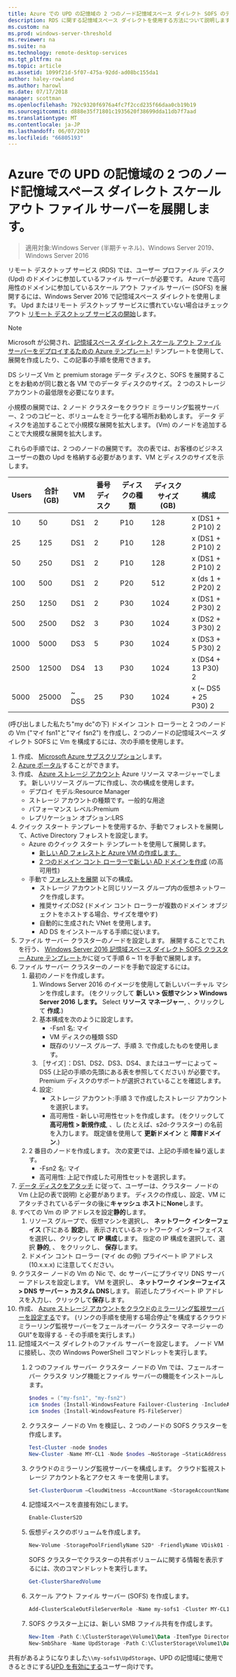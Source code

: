 ```yaml
---
title: Azure での UPD の記憶域の 2 つのノード記憶域スペース ダイレクト SOFS のデプロイします。
description: RDS に関する記憶域スペース ダイレクトを使用する方法について説明します
ms.custom: na
ms.prod: windows-server-threshold
ms.reviewer: na
ms.suite: na
ms.technology: remote-desktop-services
ms.tgt_pltfrm: na
ms.topic: article
ms.assetid: 1099f21d-5f07-475a-92dd-ad08bc155da1
author: haley-rowland
ms.author: harowl
ms.date: 07/17/2018
manager: scottman
ms.openlocfilehash: 792c9320f6976a4fc7f2ccd235f66daa0cb19b19
ms.sourcegitcommit: d888e35f71801c1935620f38699dda11db7f7aad
ms.translationtype: MT
ms.contentlocale: ja-JP
ms.lasthandoff: 06/07/2019
ms.locfileid: "66805193"
---
```

# <a name="deploy-a-two-node-storage-spaces-direct-scale-out-file-server-for-upd-storage-in-azure"></a>Azure での UPD の記憶域の 2 つのノード記憶域スペース ダイレクト スケール アウト ファイル サーバーを展開します。

>適用対象:Windows Server (半期チャネル)、Windows Server 2019、Windows Server 2016

リモート デスクトップ サービス (RDS) では、ユーザー プロファイル ディスク (Upd) のドメインに参加しているファイル サーバーが必要です。 Azure で高可用性のドメインに参加しているスケール アウト ファイル サーバー (SOFS) を展開するには、Windows Server 2016 で記憶域スペース ダイレクトを使用します。 Upd またはリモート デスクトップ サービスに慣れていない場合はチェック アウト [リモート デスクトップ サービスの開始](welcome-to-rds.md)します。

> [!NOTE] 
> Microsoft が公開され、[記憶域スペース ダイレクト スケール アウト ファイル サーバーをデプロイするための Azure テンプレート](https://azure.microsoft.com/documentation/templates/301-storage-spaces-direct/)! テンプレートを使用して、展開を作成したり、この記事の手順を使用できます。 

DS シリーズ Vm と premium storage データ ディスクと、SOFS を展開することをお勧めが同じ数と各 VM でのデータ ディスクのサイズ。 2 つのストレージ アカウントの最低限を必要になります。 

小規模の展開では、2 ノード クラスターをクラウド ミラーリング監視サーバー、2 つのコピーと、ボリュームをミラー化する場所お勧めします。 データ ディスクを追加することで小規模な展開を拡大します。 (Vm) のノードを追加することで大規模な展開を拡大します。 

これらの手順では、2 つのノードの展開です。 次の表では、お客様のビジネス ユーザーの数の Upd を格納する必要があります、VM とディスクのサイズを示します。 

| Users | 合計 (GB) | VM | 番号ディスク | ディスクの種類 | ディスク サイズ (GB) | 構成   |
|-------|------------|----|---------|-----------|----------------|-----------------|
| 10    | 50         | DS1 | 2       | P10       | 128            | x (DS1 + 2 P10) 2  |
| 25    | 125        | DS1 | 2       | P10       | 128            | x (DS1 + 2 P10) 2  |
| 50    | 250        | DS1 | 2       | P10       | 128            | x (DS1 + 2 P10) 2  |
| 100   | 500        | DS1 | 2       | P20       | 512            | x (ds 1 + 2 P20) 2  |
| 250   | 1250       | DS1 | 2       | P30       | 1024           | x (DS1 + 2 P30) 2  |
| 500   | 2500       | DS2 | 3       | P30       | 1024           | x (DS2 + 3 P30) 2  |
| 1000  | 5000       | DS3 | 5       | P30       | 1024           | x (DS3 + 5 P30) 2  |
| 2500  | 12500      | DS4 | 13      | P30       | 1024           | x (DS4 + 13 P30) 2 |
| 5000  | 25000      | ~ DS5 | 25      | P30       | 1024           | x (~ DS5 + 25 P30) 2 | 

(呼び出しました私たち"my dc"の下) ドメイン コント ローラーと 2 つのノードの Vm ("マイ fsn1"と"マイ fsn2") を作成し、2 つのノードの記憶域スペース ダイレクト SOFS に Vm を構成するには、次の手順を使用します。

1. 作成、 [Microsoft Azure サブスクリプション](https://azure.microsoft.com)します。
2. [Azure ポータル](https://ms.portal.azure.com)することができます。
3. 作成、 [Azure ストレージ アカウント](https://azure.microsoft.com/documentation/articles/storage-create-storage-account/#create-a-storage-account) Azure リソース マネージャーでします。 新しいリソース グループに作成し、次の構成を使用します。
   - デプロイ モデル:Resource Manager
   - ストレージ アカウントの種類です。一般的な用途
   - パフォーマンス レベル:Premium
   - レプリケーション オプション:LRS
4. クイック スタート テンプレートを使用するか、手動でフォレストを展開して、Active Directory フォレストを設定します。 
   - Azure のクイック スタート テンプレートを使用して展開します。
      - [新しい AD フォレストと Azure VM の作成します。](https://azure.microsoft.com/documentation/templates/active-directory-new-domain/)
      - [2 つのドメイン コント ローラーで新しい AD ドメインを作成](https://azure.microsoft.com/documentation/templates/active-directory-new-domain-ha-2-dc/) (の高可用性)
   - 手動で [フォレストを展開](https://azure.microsoft.com/documentation/articles/active-directory-new-forest-virtual-machine/) 以下の構成。
      - ストレージ アカウントと同じリソース グループ内の仮想ネットワークを作成します。
      - 推奨サイズ:DS2 (ドメイン コント ローラーが複数のドメイン オブジェクトをホストする場合、サイズを増やす)
      - 自動的に生成された VNet を使用します。
      - AD DS をインストールする手順に従います。
5. ファイル サーバー クラスターのノードを設定します。 展開することでこれを行う、 [Windows Server 2016 記憶域スペース ダイレクト SOFS クラスター Azure テンプレート](https://azure.microsoft.com/resources/templates/301-storage-spaces-direct/)かに従って手順 6 ~ 11 を手動で展開します。
6. ファイル サーバー クラスターのノードを手動で設定するには。
   1. 最初のノードを作成します。 
      1. Windows Server 2016 のイメージを使用して新しいバーチャル マシンを作成します。 (をクリックして **新しい > 仮想マシン > Windows Server 2016 します。** Select **リソース マネージャー**, 、クリックして **作成**.)
      2. 基本構成を次のように設定します。
         - -Fsn1 名: マイ
         - VM ディスクの種類 SSD
         - 既存のリソース グループ、手順 3. で作成したものを使用します。 
      3. ［サイズ］：DS1、DS2、DS3、DS4、またはユーザーによって ~ DS5 (上記の手順の先頭にある表を参照してください) が必要です。 Premium ディスクのサポートが選択されていることを確認します。
      4. 設定: 
         - ストレージ アカウント:手順 3 で作成したストレージ アカウントを選択します。
         - 高可用性 - 新しい可用性セットを作成します。 (をクリックして **高可用性 > 新規作成**, 、し (たとえば、s2d-クラスター) の名前を入力します。 既定値を使用して **更新ドメイン** と **障害ドメイン**.)
   2. 2 番目のノードを作成します。 次の変更では、上記の手順を繰り返します。
      - -Fsn2 名: マイ
      - 高可用性: 上記で作成した可用性セットを選択します。  
7. [データ ディスクをアタッチ](https://azure.microsoft.com/documentation/articles/virtual-machines-windows-attach-disk-portal/) に従って、ユーザーは、クラスター ノードの Vm (上記の表で説明) と必要があります。 ディスクの作成し、設定、VM にアタッチされているデータの後に**キャッシュ ホスト**に**None**します。
8. すべての Vm の IP アドレスを設定**静的**します。 
   1. リソース グループで、仮想マシンを選択し、 **ネットワーク インターフェイス** (下にある **設定**)。 表示されているネットワーク インターフェイスを選択し、クリックして **IP 構成**します。 指定の IP 構成を選択して、選択 **静的**, 、 をクリックし、 **保存**します。
   2. ドメイン コント ローラー (マイ dc の例) プライベート IP アドレス (10.x.x.x) に注意してください。
9. クラスター ノードの Vm の Nic で、dc サーバーにプライマリ DNS サーバー アドレスを設定します。 VM を選択し、 **ネットワーク インターフェイス > DNS サーバー > カスタム DNS**します。 前述したプライベート IP アドレスを入力し、クリックして**保存**します。
10. 作成、 [Azure ストレージ アカウントをクラウドのミラーリング監視サーバーを設定する](https://docs.microsoft.com/windows-server/failover-clustering/deploy-cloud-witness)です。 (リンクの手順を使用する場合停止"を構成するクラウド ミラーリング監視サーバーをフェールオーバー クラスター マネージャーの GUI"を取得する - その手順を実行します。)
11. 記憶域スペース ダイレクトのファイル サーバーを設定します。 ノード VM に接続し、次の Windows PowerShell コマンドレットを実行します。
    1. 2 つのファイル サーバー クラスター ノードの Vm では、フェールオーバー クラスタ リング機能とファイル サーバーの機能をインストールします。

       ```powershell
       $nodes = ("my-fsn1", "my-fsn2")
       icm $nodes {Install-WindowsFeature Failover-Clustering -IncludeAllSubFeature -IncludeManagementTools} 
       icm $nodes {Install-WindowsFeature FS-FileServer} 
       ```
    2. クラスター ノードの Vm を検証し、2 つのノードの SOFS クラスターを作成します。

       ```powershell
       Test-Cluster -node $nodes
       New-Cluster -Name MY-CL1 -Node $nodes –NoStorage –StaticAddress [new address within your addr space]
       ``` 
    3. クラウドのミラーリング監視サーバーを構成します。 クラウド監視ストレージ アカウント名とアクセス キーを使用します。

       ```powershell
       Set-ClusterQuorum –CloudWitness –AccountName <StorageAccountName> -AccessKey <StorageAccountAccessKey> 
       ```
    4. 記憶域スペースを直接有効にします。

       ```powershell
       Enable-ClusterS2D 
       ```
      
    5. 仮想ディスクのボリュームを作成します。

       ```powershell
       New-Volume -StoragePoolFriendlyName S2D* -FriendlyName VDisk01 -FileSystem CSVFS_REFS -Size 120GB 
       ```
       SOFS クラスターでクラスターの共有ボリュームに関する情報を表示するには、次のコマンドレットを実行します。

       ```powershell
       Get-ClusterSharedVolume
       ```
   
    6. スケール アウト ファイル サーバー (SOFS) を作成します。

       ```powershell
       Add-ClusterScaleOutFileServerRole -Name my-sofs1 -Cluster MY-CL1
       ```

    7. SOFS クラスター上には、新しい SMB ファイル共有を作成します。

       ```powershell
       New-Item -Path C:\ClusterStorage\Volume1\Data -ItemType Directory
       New-SmbShare -Name UpdStorage -Path C:\ClusterStorage\Volume1\Data
       ```

共有があるようになりました`\\my-sofs1\UpdStorage`、UPD の記憶域に使用できるときにする[UPD を有効にする](https://social.technet.microsoft.com/wiki/contents/articles/15304.installing-and-configuring-user-profile-disks-upd-in-windows-server-2012.aspx)ユーザー向けです。 
